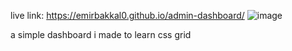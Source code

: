 live link: https://emirbakkal0.github.io/admin-dashboard/
![image](https://github.com/user-attachments/assets/cbe77b95-6e64-4e44-8caa-a20629e2a41d)

a simple dashboard i made to learn css grid
